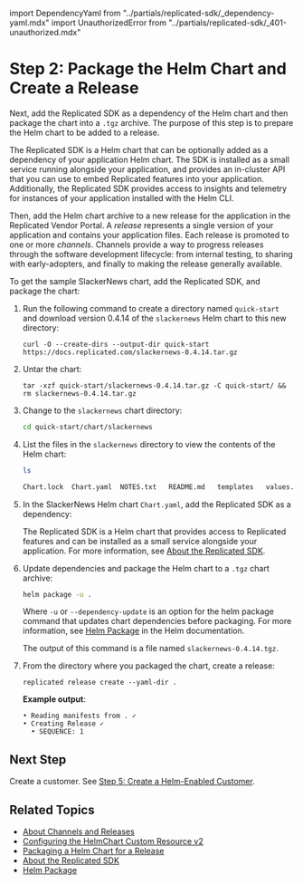 import DependencyYaml from "../partials/replicated-sdk/_dependency-yaml.mdx"
import UnauthorizedError from "../partials/replicated-sdk/_401-unauthorized.mdx"

# Step 2: Package the Helm Chart and Create a Release

Next, add the Replicated SDK as a dependency of the Helm chart and then package the chart into a `.tgz` archive. The purpose of this step is to prepare the Helm chart to be added to a release.

The Replicated SDK is a Helm chart that can be optionally added as a dependency of your application Helm chart. The SDK is installed as a small service running alongside your application, and provides an in-cluster API that you can use to embed Replicated features into your application. Additionally, the Replicated SDK provides access to insights and telemetry for instances of your application installed with the Helm CLI.

Then, add the Helm chart archive to a new release for the application in the Replicated Vendor Portal. A _release_ represents a single version of your application and contains your application files. Each release is promoted to one or more _channels_. Channels provide a way to progress releases through the software development lifecycle: from internal testing, to sharing with early-adopters, and finally to making the release generally available.

To get the sample SlackerNews chart, add the Replicated SDK, and package the chart:

1. Run the following command to create a directory named `quick-start` and download version 0.4.14 of the `slackernews` Helm chart to this new directory: 

    ```
    curl -O --create-dirs --output-dir quick-start https://docs.replicated.com/slackernews-0.4.14.tar.gz
    ```

1. Untar the chart:

    ```
    tar -xzf quick-start/slackernews-0.4.14.tar.gz -C quick-start/ && rm slackernews-0.4.14.tar.gz
    ```

1. Change to the `slackernews` chart directory:

    ```bash
    cd quick-start/chart/slackernews
    ```

1. List the files in the `slackernews` directory to view the contents of the Helm chart:
    ```bash
    ls
    ```
    ```bash
    Chart.lock  Chart.yaml  NOTES.txt   README.md   templates   values.yaml
    ```

1. In the SlackerNews Helm chart `Chart.yaml`, add the Replicated SDK as a dependency:

    <DependencyYaml/>

    The Replicated SDK is a Helm chart that provides access to Replicated features and can be installed as a small service alongside your application. For more information, see [About the Replicated SDK](/vendor/replicated-sdk-overview).

1. Update dependencies and package the Helm chart to a `.tgz` chart archive:

    ```bash
    helm package -u .
    ```
    Where `-u` or `--dependency-update` is an option for the helm package command that updates chart dependencies before packaging. For more information, see [Helm Package](https://helm.sh/docs/helm/helm_package/) in the Helm documentation.

    <UnauthorizedError/>

    The output of this command is a file named `slackernews-0.4.14.tgz`.

1. From the directory where you packaged the chart, create a release:

   ```
   replicated release create --yaml-dir .
   ```
   **Example output**:
   ```
   • Reading manifests from . ✓
   • Creating Release ✓
     • SEQUENCE: 1
   ```

## Next Step

Create a customer. See [Step 5: Create a Helm-Enabled Customer](tutorial-kots-helm-create-customer).

## Related Topics

* [About Channels and Releases](/vendor/releases-about)
* [Configuring the HelmChart Custom Resource v2](/vendor/helm-native-v2-using)
* [Packaging a Helm Chart for a Release](/vendor/helm-install-release.md)
* [About the Replicated SDK](/vendor/replicated-sdk-overview)
* [Helm Package](https://helm.sh/docs/helm/helm_package/)
